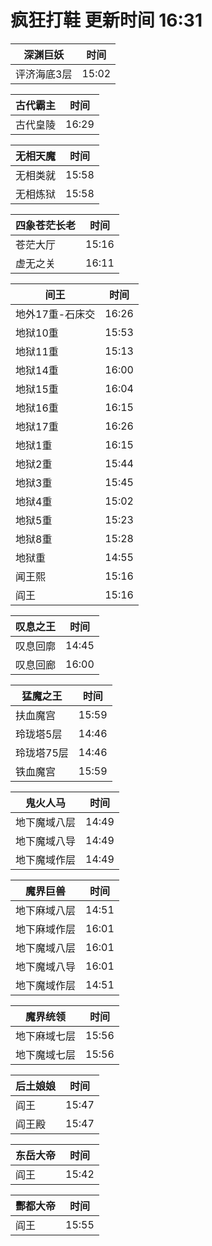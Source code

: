 # 疯狂打鞋 更新时间 16:31

| 深渊巨妖   | 时间    |
|--------|-------|
| 评济海底3层 | 15:02 |

| 古代霸主   | 时间    |
|--------|-------|
| 古代皇陵 | 16:29 |

| 无相天魔   | 时间    |
|--------|-------|
| 无相类就 | 15:58 |
| 无相炼狱 | 15:58 |

| 四象苍茫长老   | 时间    |
|--------|-------|
| 苍茫大厅 | 15:16 |
| 虚无之关 | 16:11 |

| 间王   | 时间    |
|--------|-------|
| 地外17重-石床交 | 16:26 |
| 地狱10重 | 15:53 |
| 地狱11重 | 15:13 |
| 地狱14重 | 16:00 |
| 地狱15重 | 16:04 |
| 地狱16重 | 16:15 |
| 地狱17重 | 16:26 |
| 地狱1重 | 16:15 |
| 地狱2重 | 15:44 |
| 地狱3重 | 15:45 |
| 地狱4重 | 15:02 |
| 地狱5重 | 15:23 |
| 地狱8重 | 15:28 |
| 地狱重 | 14:55 |
| 闻王熙 | 15:16 |
| 阎王 | 15:16 |

| 叹息之王   | 时间    |
|--------|-------|
| 叹息回廓 | 14:45 |
| 叹息回廊 | 16:00 |

| 猛魔之王   | 时间    |
|--------|-------|
| 扶血魔宫 | 15:59 |
| 玲珑塔5层 | 14:46 |
| 玲珑塔75层 | 14:46 |
| 铁血魔宫 | 15:59 |

| 鬼火人马   | 时间    |
|--------|-------|
| 地下魔域八层 | 14:49 |
| 地下魔域八导 | 14:49 |
| 地下魔域作层 | 14:49 |

| 魔界巨兽   | 时间    |
|--------|-------|
| 地下麻域八层 | 14:51 |
| 地下麻域作层 | 16:01 |
| 地下魔域八层 | 16:01 |
| 地下魔域八导 | 16:01 |
| 地下魔域作层 | 14:51 |

| 魔界统领   | 时间    |
|--------|-------|
| 地下麻域七层 | 15:56 |
| 地下魔域七层 | 15:56 |

| 后土娘娘   | 时间    |
|--------|-------|
| 阎王 | 15:47 |
| 阎王殿 | 15:47 |

| 东岳大帝   | 时间    |
|--------|-------|
| 阎王 | 15:42 |

| 酆都大帝   | 时间    |
|--------|-------|
| 阎王 | 15:55 |